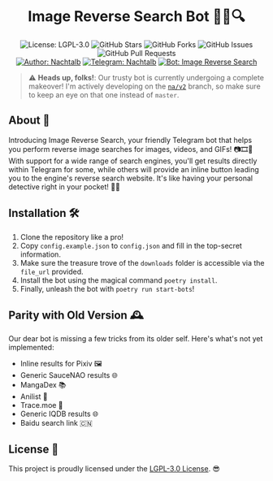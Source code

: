 <!-- markdownlint-disable MD033 -->
<!-- markdownlint-disable MD013 -->
<h1 align="center">Image Reverse Search Bot 🕵️‍♂️🔍</h1>
<p align="center">
  <img src="https://img.shields.io/badge/License-LGPLv3-blue.svg" alt="License: LGPL-3.0">
  <img src="https://img.shields.io/github/stars/Nachtalb/reverse_image_search_bot?style=social" alt="GitHub Stars">
  <img src="https://img.shields.io/github/forks/Nachtalb/reverse_image_search_bot?style=social" alt="GitHub Forks">
  <img src="https://img.shields.io/github/issues/Nachtalb/reverse_image_search_bot" alt="GitHub Issues">
  <img src="https://img.shields.io/github/issues-pr/Nachtalb/reverse_image_search_bot" alt="GitHub Pull Requests">
  <br>
  <a href="https://github.com/Nachtalb"><img src="https://img.shields.io/badge/Author-Nachtalb-1f425f.svg" alt="Author: Nachtalb"></a>
  <a href="https://t.me/Nachtalb"><img src="https://img.shields.io/badge/Telegram-Nachtalb-blue" alt="Telegram: Nachtalb"></a>
  <a href="https://t.me/reverse_image_search_bot"><img src="https://img.shields.io/badge/Bot-Image%20Reverse%20Search-4250b6" alt="Bot: Image Reverse Search"></a>
</p>
<!-- markdownlint-enable MD013-->

> :warning: **Heads up, folks!**: Our trusty bot is currently undergoing a
> complete makeover! I'm actively developing on the
> [`na/v2`](https://github.com/Nachtalb/reverse_image_search_bot/pull/22)
> branch, so make sure to keep an eye on that one instead of `master`.

## About 🌟

Introducing Image Reverse Search, your friendly Telegram bot that helps you
perform reverse image searches for images, videos, and GIFs! 📷🎞️🎉 With support
for a wide range of search engines, you'll get results directly within Telegram
for some, while others will provide an inline button leading you to the engine's
reverse search website. It's like having your personal detective right in your
pocket! 🕵️‍♂️

## Installation 🛠️

1. Clone the repository like a pro!
2. Copy `config.example.json` to `config.json` and fill in the top-secret
   information.
3. Make sure the treasure trove of the `downloads` folder is accessible via the
   `file_url` provided.
4. Install the bot using the magical command `poetry install`.
5. Finally, unleash the bot with `poetry run start-bots`!

## Parity with Old Version 🕰️

Our dear bot is missing a few tricks from its older self. Here's what's not yet
implemented:

- Inline results for Pixiv 🖼️
- Generic SauceNAO results 🌐
- MangaDex 📚
- Anilist 📝
- Trace.moe 🎥
- Generic IQDB results 🌐
- Baidu search link 🇨🇳

## License 📄

This project is proudly licensed under the
[LGPL-3.0 License](https://licenses.nachtalb.io/#lgpl-3.0). 😎
